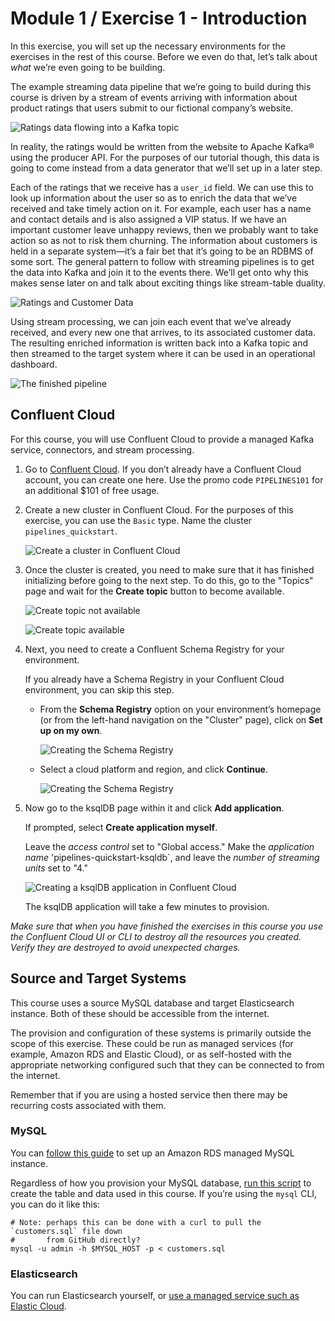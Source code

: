 # Module 1 / Exercise 1 - Introduction

In this exercise, you will set up the necessary environments for the exercises in the rest of this course. Before we even do that, let’s talk about *what* we’re even going to be building.

The example streaming data pipeline that we’re going to build during this course is driven by a stream of events arriving with information about product ratings that users submit to our fictional company’s website.

![Ratings data flowing into a Kafka topic](images/dp01-01x-01.png)

In reality, the ratings would be written from the website to Apache Kafka® using the producer API. For the purposes of our tutorial though, this data is going to come instead from a data generator that we’ll set up in a later step.

Each of the ratings that we receive has a `user_id` field. We can use this to look up information about the user so as to enrich the data that we’ve received and take timely action on it. For example, each user has a name and contact details and is also assigned a VIP status. If we have an important customer leave unhappy reviews, then we probably want to take action so as not to risk them churning. The information about customers is held in a separate system—it’s a fair bet that it’s going to be an RDBMS of some sort. The general pattern to follow with streaming pipelines is to get the data into Kafka and join it to the events there. We’ll get onto why this makes sense later on and talk about exciting things like stream-table duality.

![Ratings and Customer Data](images/dp01-01x-02.png)

Using stream processing, we can join each event that we’ve already received, and every new one that arrives, to its associated customer data. The resulting enriched information is written back into a Kafka topic and then streamed to the target system where it can be used in an operational dashboard.

![The finished pipeline](images/dp01-01x-03.png)

## Confluent Cloud

For this course, you will use Confluent Cloud to provide a managed Kafka service, connectors, and stream processing.

1.  Go to [Confluent Cloud](https://www.confluent.io/confluent-cloud/tryfree). If you don’t already have a Confluent Cloud account, you can create one here. Use the promo code `PIPELINES101` for an additional $101 of free usage.

2.  Create a new cluster in Confluent Cloud. For the purposes of this exercise, you can use the `Basic` type. Name the cluster `pipelines_quickstart`.

    ![Create a cluster in Confluent Cloud](images/dp01-01-01.png)

3.  Once the cluster is created, you need to make sure that it has finished initializing before going to the next step. To do this, go to the "Topics" page and wait for the **Create topic** button to become available.

    ![Create topic not available](images/dp01-01-12.png)

    ![Create topic available](images/dp01-01-13.png)

4.  Next, you need to create a Confluent Schema Registry for your environment.

    If you already have a Schema Registry in your Confluent Cloud environment, you can skip this step.

    -   From the **Schema Registry** option on your environment’s homepage (or from the left-hand navigation on the "Cluster" page), click on **Set up on my own**.

        ![Creating the Schema Registry](images/dp02-01-06.png)

    -   Select a cloud platform and region, and click **Continue**.

        ![Creating the Schema Registry](images/dp02-01-07.png)

5.  Now go to the ksqlDB page within it and click **Add application**.

    If prompted, select **Create application myself**.

    Leave the *access control* set to "Global access." Make the *application name* 'pipelines-quickstart-ksqldb\`, and leave the *number of streaming units* set to "4."

    ![Creating a ksqlDB application in Confluent Cloud](images/dp01-01-02.png)

    The ksqlDB application will take a few minutes to provision.

_Make sure that when you have finished the exercises in this course you use the Confluent Cloud UI or CLI to destroy all the resources you created. Verify they are destroyed to avoid unexpected charges._

## Source and Target Systems

This course uses a source MySQL database and target Elasticsearch instance. Both of these should be accessible from the internet.

The provision and configuration of these systems is primarily outside the scope of this exercise. These could be run as managed services (for example, Amazon RDS and Elastic Cloud), or as self-hosted with the appropriate networking configured such that they can be connected to from the internet.

Remember that if you are using a hosted service then there may be recurring costs associated with them. 
### MySQL

You can [follow this guide](aws_rds_mysql.adoc) to set up an Amazon RDS managed MySQL instance.

Regardless of how you provision your MySQL database, [run this script](customers.sql) to create the table and data used in this course. If you’re using the `mysql` CLI, you can do it like this:

    # Note: perhaps this can be done with a curl to pull the `customers.sql` file down
    #       from GitHub directly?
    mysql -u admin -h $MYSQL_HOST -p < customers.sql

### Elasticsearch

You can run Elasticsearch yourself, or [use a managed service such as Elastic Cloud](https://www.elastic.co/cloud/elasticsearch-service/signup).
